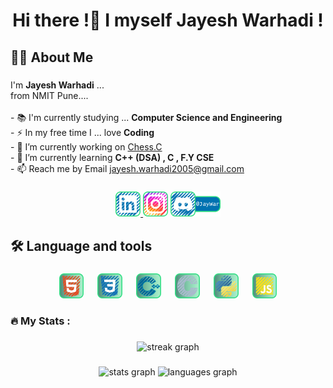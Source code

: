 <h1 align="center">Hi there !👋 I myself <b>Jayesh Warhadi !</b></h1>

###

<h2 align="left">👩‍💻  About Me</h2>

###

<p align="left">I'm <b>Jayesh Warhadi</b> ... <br>from NMIT Pune....<br><br>- 📚 I'm currently studying ... <b>Computer Science and Engineering</b><br>- ⚡ In my free time I ... love <b>Coding</b><br>- 🔭 I’m currently working on <a href="https://github.com/jayeshwarhadi/ChessWithC" target="_blank">Chess.C</a><br>- 🌱 I’m currently learning <b>C++ (DSA) , C , F.Y CSE</b><br>- 📫 Reach me by Email <a href="mailto:jayesh.warhadi2005@gmail.com">jayesh.warhadi2005@gmail.com</a></p>

###

<div align="center">
  <a href="https://www.linkedin.com/in/jayeshwarhadi" target="_blank">
    <img src="assets/socials/linkedin.png" height="40" alt="linkedin logo"  />
  </a>
  <a href="https://www.instagram.com/jayeshwarhadi" target="_blank">
    <img src="assets/socials/instagram.png" height="40" alt="instagram logo"  /></a>
  <img src="assets/socials/discord.png" height="40" alt="discord logo"  />

###

<h2 align="left">🛠 Language and tools</h2>

###

<div align="center">
  <img src="assets/skills/html5.png" height="40" alt="html5 logo"  />
  <img width="14" />
  <img src="assets/skills/css3.png" height="40" alt="css3 logo"  />
  <img width="14" />
  <img src="assets/skills/cpp.png" height="40" alt="cplusplus logo"  />
  <img width="14" />
  <img src="assets/skills/c programing.png" height="40" alt="c logo"  />
  <img width="14" />
  <img src="assets/skills/python.png" height="40" alt="python logo"  />
  <img width="14" />
  <img src="assets/skills/javascript.png" height="40" alt="javascript logo"  />
</div>

###

<h3 align="left">🔥   My Stats :</h3>

###

<div align="center">
  <img src="https://streak-stats.demolab.com?user=jayeshwarhadi&locale=en&mode=daily&theme=dark&hide_border=false&border_radius=5&order=3" height="220" alt="streak graph"  />
</div>

###

<div align="center">
  <img src="https://github-readme-stats.vercel.app/api?username=jayeshwarhadi&hide_title=false&hide_rank=false&show_icons=true&include_all_commits=true&count_private=true&disable_animations=false&theme=dracula&locale=en&hide_border=false&order=1" height="150" alt="stats graph"  />
  <img src="https://github-readme-stats.vercel.app/api/top-langs?username=jayeshwarhadi&locale=en&hide_title=false&layout=compact&card_width=320&langs_count=5&theme=dracula&hide_border=false&order=2" height="150" alt="languages graph"  />
</div>

###
